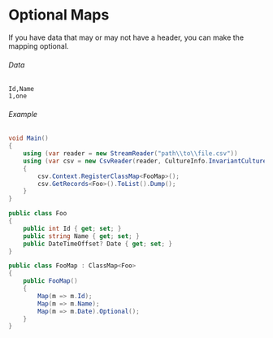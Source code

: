 ﻿# Optional Maps

If you have data that may or may not have a header, you can make the mapping optional.

###### Data

```
Id,Name
1,one
```

###### Example

```cs
void Main()
{
	using (var reader = new StreamReader("path\\to\\file.csv"))
	using (var csv = new CsvReader(reader, CultureInfo.InvariantCulture))
	{
		csv.Context.RegisterClassMap<FooMap>();
		csv.GetRecords<Foo>().ToList().Dump();
	}
}

public class Foo
{
	public int Id { get; set; }
	public string Name { get; set; }
	public DateTimeOffset? Date { get; set; }
}

public class FooMap : ClassMap<Foo>
{
	public FooMap()
	{
		Map(m => m.Id);
		Map(m => m.Name);
		Map(m => m.Date).Optional();
	}
}
```

